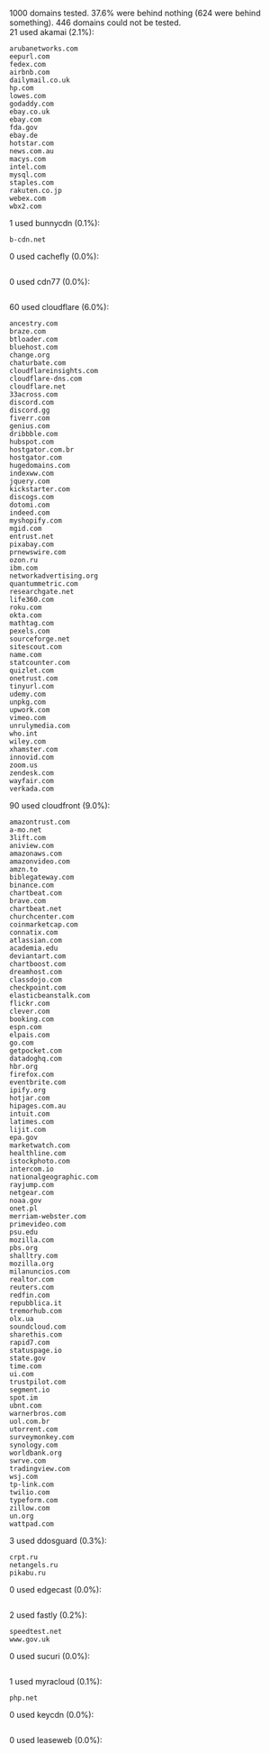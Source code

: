 1000 domains tested. 37.6% were behind nothing (624 were behind something). 446 domains could not be tested.<br>
21 used akamai (2.1%):
```
arubanetworks.com
eepurl.com
fedex.com
airbnb.com
dailymail.co.uk
hp.com
lowes.com
godaddy.com
ebay.co.uk
ebay.com
fda.gov
ebay.de
hotstar.com
news.com.au
macys.com
intel.com
mysql.com
staples.com
rakuten.co.jp
webex.com
wbx2.com
```

1 used bunnycdn (0.1%):
```
b-cdn.net
```

0 used cachefly (0.0%):
```

```

0 used cdn77 (0.0%):
```

```

60 used cloudflare (6.0%):
```
ancestry.com
braze.com
btloader.com
bluehost.com
change.org
chaturbate.com
cloudflareinsights.com
cloudflare-dns.com
cloudflare.net
33across.com
discord.com
discord.gg
fiverr.com
genius.com
dribbble.com
hubspot.com
hostgator.com.br
hostgator.com
hugedomains.com
indexww.com
jquery.com
kickstarter.com
discogs.com
dotomi.com
indeed.com
myshopify.com
mgid.com
entrust.net
pixabay.com
prnewswire.com
ozon.ru
ibm.com
networkadvertising.org
quantummetric.com
researchgate.net
life360.com
roku.com
okta.com
mathtag.com
pexels.com
sourceforge.net
sitescout.com
name.com
statcounter.com
quizlet.com
onetrust.com
tinyurl.com
udemy.com
unpkg.com
upwork.com
vimeo.com
unrulymedia.com
who.int
wiley.com
xhamster.com
innovid.com
zoom.us
zendesk.com
wayfair.com
verkada.com
```

90 used cloudfront (9.0%):
```
amazontrust.com
a-mo.net
3lift.com
aniview.com
amazonaws.com
amazonvideo.com
amzn.to
biblegateway.com
binance.com
chartbeat.com
brave.com
chartbeat.net
churchcenter.com
coinmarketcap.com
connatix.com
atlassian.com
academia.edu
deviantart.com
chartboost.com
dreamhost.com
classdojo.com
checkpoint.com
elasticbeanstalk.com
flickr.com
clever.com
booking.com
espn.com
elpais.com
go.com
getpocket.com
datadoghq.com
hbr.org
firefox.com
eventbrite.com
ipify.org
hotjar.com
hipages.com.au
intuit.com
latimes.com
lijit.com
epa.gov
marketwatch.com
healthline.com
istockphoto.com
intercom.io
nationalgeographic.com
rayjump.com
netgear.com
noaa.gov
onet.pl
merriam-webster.com
primevideo.com
psu.edu
mozilla.com
pbs.org
shalltry.com
mozilla.org
milanuncios.com
realtor.com
reuters.com
redfin.com
repubblica.it
tremorhub.com
olx.ua
soundcloud.com
sharethis.com
rapid7.com
statuspage.io
state.gov
time.com
ui.com
trustpilot.com
segment.io
spot.im
ubnt.com
warnerbros.com
uol.com.br
utorrent.com
surveymonkey.com
synology.com
worldbank.org
swrve.com
tradingview.com
wsj.com
tp-link.com
twilio.com
typeform.com
zillow.com
un.org
wattpad.com
```

3 used ddosguard (0.3%):
```
crpt.ru
netangels.ru
pikabu.ru
```

0 used edgecast (0.0%):
```

```

2 used fastly (0.2%):
```
speedtest.net
www.gov.uk
```

0 used sucuri (0.0%):
```

```

1 used myracloud (0.1%):
```
php.net
```

0 used keycdn (0.0%):
```

```

0 used leaseweb (0.0%):
```

```

